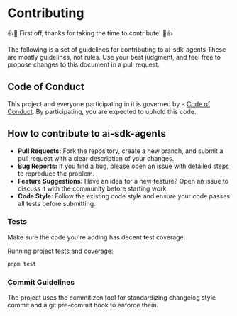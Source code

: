 # Contributing

:+1::tada: First off, thanks for taking the time to contribute! :tada::+1:

The following is a set of guidelines for contributing to ai-sdk-agents
These are mostly guidelines, not rules. Use your best judgment, and feel free to propose changes to this document in a pull request.

## Code of Conduct

This project and everyone participating in it is governed by a [Code of Conduct](./CODE_OF_CONDUCT.md). By participating, you are expected to uphold this code.

## How to contribute to ai-sdk-agents

- **Pull Requests:** Fork the repository, create a new branch, and submit a pull request with a clear description of your changes.
- **Bug Reports:** If you find a bug, please open an issue with detailed steps to reproduce the problem.
- **Feature Suggestions:** Have an idea for a new feature? Open an issue to discuss it with the community before starting work.
- **Code Style:** Follow the existing code style and ensure your code passes all tests before submitting.

### Tests

Make sure the code you're adding has decent test coverage.

Running project tests and coverage:

```bash
pnpm test
```

### Commit Guidelines

The project uses the commitizen tool for standardizing changelog style commit and a git pre-commit hook to enforce them.
